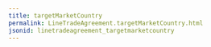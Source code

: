 ```yaml
---
title: targetMarketCountry
permalink: LineTradeAgreement.targetMarketCountry.html
jsonid: linetradeagreement_targetmarketcountry
---
```

